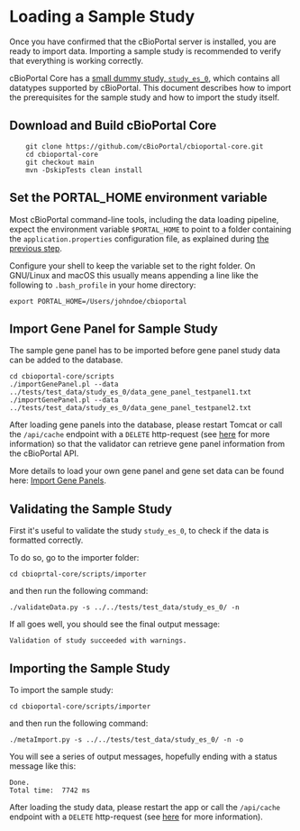 # Loading a Sample Study

Once you have confirmed that the cBioPortal server is installed,
you are ready to import data. Importing a sample study is recommended
to verify that everything is working correctly.

cBioPortal Core has a [small dummy study, `study_es_0`](https://https://github.com/cBioPortal/cbioportal-core/tree/main/src/test/scripts/test_data/study_es_0), which contains all datatypes supported by cBioPortal. This document describes how to import the prerequisites for the sample study and how to import the study itself.


## Download and Build cBioPortal Core

```
	git clone https://github.com/cBioPortal/cbioportal-core.git
	cd cbioportal-core
	git checkout main
	mvn -DskipTests clean install
```



## Set the PORTAL_HOME environment variable

Most cBioPortal command-line tools, including the data loading pipeline,
expect the environment variable `$PORTAL_HOME` to point to a folder
containing the `application.properties` configuration file,
as explained during [the previous step](./Deploying.md).

Configure your shell to keep the variable set to the right folder.
On GNU/Linux and macOS this usually means appending a line
like the following to `.bash_profile` in your home directory:

```
export PORTAL_HOME=/Users/johndoe/cbioportal
```

## Import Gene Panel for Sample Study

The sample gene panel has to be imported before gene panel study data can be added to the database.

```
cd cbioportal-core/scripts 
./importGenePanel.pl --data ../tests/test_data/study_es_0/data_gene_panel_testpanel1.txt
./importGenePanel.pl --data ../tests/test_data/study_es_0/data_gene_panel_testpanel2.txt
```

After loading gene panels into the database, please restart Tomcat or call the `/api/cache` endpoint with a `DELETE` http-request
(see [here](/deployment/customization/application.properties-Reference.md#evict-caches-with-the-apicache-endpoint) for more information)
so that the validator can retrieve gene panel information from the cBioPortal API.

More details to load your own gene panel and gene set data can be found here: [Import Gene Panels](/Import-Gene-Panels.md).

## Validating the Sample Study

First it's useful to validate the study `study_es_0`, to check if the data is formatted correctly.

To do so, go to the importer folder: 

```
cd cbioprtal-core/scripts/importer
```

and then run the following command:

```
./validateData.py -s ../../tests/test_data/study_es_0/ -n
```

If all goes well, you should see the final output message:

```
Validation of study succeeded with warnings.
```

## Importing the Sample Study

To import the sample study:

```
cd cbioportal-core/scripts/importer
```

and then run the following command:

```
./metaImport.py -s ../../tests/test_data/study_es_0/ -n -o
```

You will see a series of output messages, hopefully ending with a status message like this:

```
Done.
Total time:  7742 ms
```

After loading the study data, please restart the app  or call the `/api/cache` endpoint with a `DELETE` http-request
(see [here](/deployment/customization/application.properties-Reference.md#evict-caches-with-the-apicache-endpoint) for more information).
